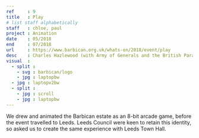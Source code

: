 ```yaml
---
ref     : 9
title   : Play
# list staff alphabetically
staff   : chloe, paul
project : Animation
date    : 05/2018
end     : 07/2018
url     : https://www.barbican.org.uk/whats-on/2018/event/play
desc    : Charles Hazlewood (with Army of Generals and the British Paraorchestra).
visual  :
  - split :
    - svg : barbican/logo
    - jpg : laptopbw
  - jpg : laptopv2bw
  - split :
    - jpg : scroll
    - jpg : laptopbw
---
```


We drew and animated the Barbican estate as an 8-bit arcade game, before the event travelled to Leeds. Leeds Council were keen to retain this identity, so asked us to create the same experience with Leeds Town Hall.
